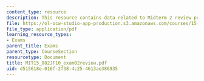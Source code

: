 ```yaml
---
content_type: resource
description: This resource contains data related to Midterm 2 review problems.
file: https://ol-ocw-studio-app-production.s3.amazonaws.com/courses/15-082j-network-optimization-fall-2010/d515618e016f2f384c254613ae386935_MIT15_082JF10_exam02review.pdf
file_type: application/pdf
learning_resource_types:
- Exams
parent_title: Exams
parent_type: CourseSection
resourcetype: Document
title: MIT15_082JF10_exam02review.pdf
uid: d515618e-016f-2f38-4c25-4613ae386935
---
```

